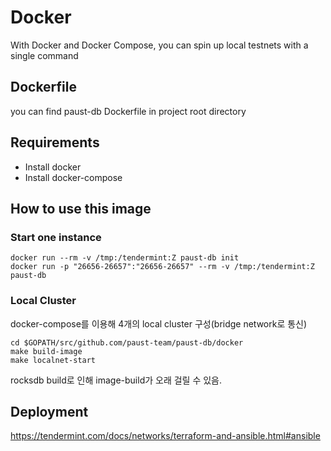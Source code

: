# Docker
With Docker and Docker Compose, you can spin up local testnets with a single command

## Dockerfile
you can find paust-db Dockerfile in project root directory

## Requirements
- Install docker
- Install docker-compose

## How to use this image
### Start one instance
```
docker run --rm -v /tmp:/tendermint:Z paust-db init
docker run -p "26656-26657":"26656-26657" --rm -v /tmp:/tendermint:Z paust-db 
```
### Local Cluster
docker-compose를 이용해 4개의 local cluster 구성(bridge network로 통신)
```
cd $GOPATH/src/github.com/paust-team/paust-db/docker
make build-image
make localnet-start
```
rocksdb build로 인해 image-build가 오래 걸릴 수 있음.

## Deployment
https://tendermint.com/docs/networks/terraform-and-ansible.html#ansible